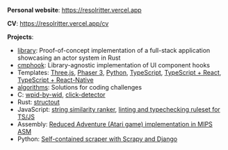 **Personal website**: https://resolritter.vercel.app

**CV**: https://resolritter.vercel.app/cv

**Projects**:

- [library](https://github.com/resolritter/library): Proof-of-concept implementation of a full-stack application showcasing an actor system in Rust
- [cmphook](https://github.com/resolritter/cmphook): Library-agnostic implementation of UI component hooks
- Templates:  [Three.js](https://github.com/resolritter/threejs-template), [Phaser 3](https://github.com/resolritter/phaser3-template), [Python](https://github.com/resolritter/py-template), [TypeScript](https://github.com/resolritter/ts-template), [TypeScript + React](https://github.com/resolritter/react-ts-starter), [TypeScript + React-Native](https://github.com/resolritter/ts-react-native-starter)
- [algorithms](https://github.com/resolritter/algorithms): Solutions for coding challenges
- C:  [wpid-by-wid](https://github.com/resolritter/wpid-by-wid), [click-detector](https://github.com/resolritter/click-detector)
- Rust: [structout](https://github.com/resolritter/structout)
- JavaScript: [string similarity ranker](https://github.com/resolritter/str_similarity_ranker), [linting and typechecking ruleset for TS/JS](https://github.com/resolritter/js-style)
- Assembly: [Reduced Adventure (Atari game) implementation in MIPS ASM](https://github.com/resolritter/MIPS-Mars-Game)
- Python: [Self-contained scraper with Scrapy and Django](https://github.com/resolritter/webscraper-news-portal)
